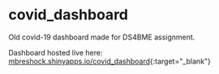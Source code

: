 # covid_dashboard
Old covid-19 dashboard made for DS4BME assignment. 

Dashboard hosted live here: [mbreshock.shinyapps.io/covid_dashboard](https://mbreshock.shinyapps.io/covid_dashboard/){:target="_blank"} 
